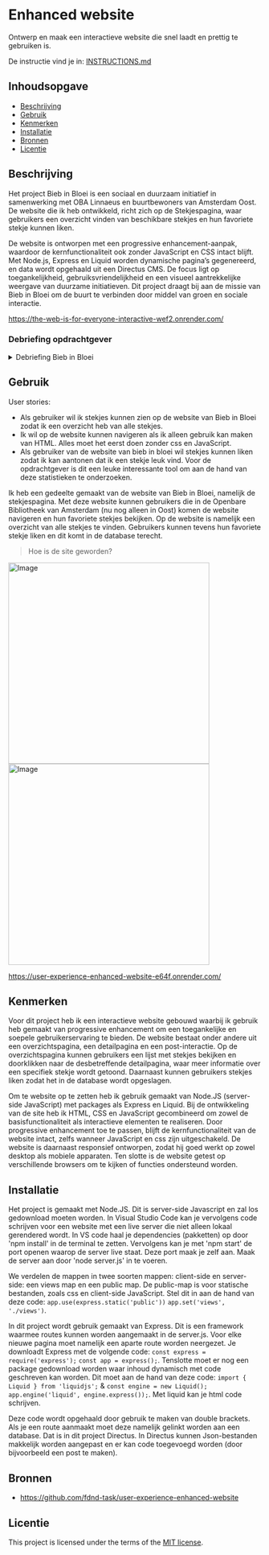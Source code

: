 
# Enhanced website
Ontwerp en maak een interactieve website die snel laadt en prettig te gebruiken is.

De instructie vind je in: [INSTRUCTIONS.md](https://github.com/fdnd-task/enhanced-website/blob/main/docs/INSTRUCTIONS.md)


## Inhoudsopgave

  * [Beschrijving](#beschrijving)
  * [Gebruik](#gebruik)
  * [Kenmerken](#kenmerken)
  * [Installatie](#installatie)
  * [Bronnen](#bronnen)
  * [Licentie](#licentie)

## Beschrijving
<!-- Bij Beschrijving staat kort beschreven wat voor project het is en wat je hebt gemaakt -->
<!-- Voeg een mooie poster visual of video toe 📸 -->
<!-- Voeg een link toe naar GitHub Pages 🌐-->

Het project Bieb in Bloei is een sociaal en duurzaam initiatief in samenwerking met OBA Linnaeus en buurtbewoners van Amsterdam Oost. De website die ik heb ontwikkeld, richt zich op de Stekjespagina, waar gebruikers een overzicht vinden van beschikbare stekjes en hun favoriete stekje kunnen liken. 

De website is ontworpen met een progressive enhancement-aanpak, waardoor de kernfunctionaliteit ook zonder JavaScript en CSS intact blijft. Met Node.js, Express en Liquid worden dynamische pagina’s gegenereerd, en data wordt opgehaald uit een Directus CMS. De focus ligt op toegankelijkheid, gebruiksvriendelijkheid en een visueel aantrekkelijke weergave van duurzame initiatieven. Dit project draagt bij aan de missie van Bieb in Bloei om de buurt te verbinden door middel van groen en sociale interactie.

https://the-web-is-for-everyone-interactive-wef2.onrender.com/

### Debriefing opdrachtgever

<details><summary>Debriefing Bieb in Bloei</summary>

### Communicatie

#### Hoe gaan we communiceren?
- **Donderdag 13 maart 9.30 uur** op locatie sprint review: Linnaeusstraat 44, 1092 CL Amsterdam + rondleiding (Nazneen meevragen)
- **Mail opdrachtgever:** [m.j.gunsing@hva.nl](mailto:m.j.gunsing@hva.nl)

---

### Achtergrondinformatie

#### Wie is de opdrachtgever?
- **Bieb in Bloei (BiB)** is een sociaal groenproject dat is bedacht, opgezet en uitgevoerd door studenten van Living Lab Buurtcampus Oost (HvA) voor en met buurtbewoners in Amsterdam Oost, in samenwerking met OBA Linnaeus.
- Het is een **fysieke ontmoetingsplek** met een vast programma dat gaat draaien vanaf 26 maart, met een ondersteunende website die in de hoek ook op een pc staat voor bezoekers van de bieb.
- De website biedt een overzicht van duurzame projecten die zijn opgesteld door de Buurtcampus Oost. 
  - **Doel:** Samen de buurt duurzamer, gezonder en inclusiever maken. 
  - **Voorbeelden van projecten:** De Stekjes Bieb, De Zadenbieb en de Geveltuin.
- **Bieb in Bloei-hoek** in de bibliotheek van Amsterdam biedt informatie over alles wat te maken heeft met groen, zoals planten/stekjes ruilen, zonnepanelen laten plaatsen, zaden ruilen en boeken lezen over duurzaamheid.

---

### Opdrachtomschrijving & Doelstelling

#### Wat is het hoofddoel van de website?
De website speelt een centrale rol in het project Bieb in Bloei. Het hoofddoel is om de buurt dichter bij elkaar te brengen door middel van een **groene en sociale insteek**. Dit wordt bereikt door mensen te betrekken bij lokale groene initiatieven en het stimuleren van sociale cohesie.

#### Mogelijke verbeteringen voor de website:
- **Mascotte Harry**: Interactieve en speelse presentatie van informatie voor zowel jongeren als volwassenen.
- **Visueel aantrekkelijke duurzaamheid**: Groen en duurzaamheid moeten op een aantrekkelijke manier worden gepresenteerd zonder een ‘saaie’ uitstraling.
- **Sociale interactie**: Verhalen en ervaringen van buurtbewoners kunnen bijdragen aan de betrokkenheid.
- **Creatieve functionaliteiten**: Denk aan een **weather API** of andere interactieve elementen.
- **Functionele verbeteringen**: Gebruiksvriendelijke structuur met duidelijke code- en designconventies.
- **Laagdrempelige toegankelijkheid**: Extra uitleg over aanvragen van gemeentelijke zaken via de website.

#### Zijn er specifieke functies die jullie op de website willen hebben?
Er zijn geen verplichte functies vanuit de opdrachtgever, maar er is **volledige creatieve vrijheid** om innovatieve toevoegingen te bedenken.

#### Wat moeten we bereiken zodat de opdrachtgever tevreden is?
- Gebruik van de bestaande **styleguide**.
- **Dynamische data** implementeren (de website hoeft niet volledig af te zijn).

---

### Aanleiding

#### Waarom wordt deze opdracht nu ingediend?
- Studenten krijgen een **frisse blik** op de website en brengen mogelijke verbeteringen aan.
- **Bieb in Bloei** krijgt een vaste plek in de bibliotheek van Amsterdam, en de website moet relevant en interessant blijven.

---

### Oplevering
- **Gebruik van de styleguide** van Nazneen.
- **Oplevering via e-mail** met de desbetreffende **GitHub live-links**.

---

### Randvoorwaarden

#### Wat is noodzakelijk om te starten?
- Gebruik van **Node.js** voor het ophalen van data.
- Styling en functionaliteit toevoegen met **HTML, JavaScript en CSS**.
- **Sprint (serverside) duurt twee weken**.
- Nog te ontvangen **content** voor de Node.js-omgeving.

---

### Gebruikers van het eindresultaat

#### Eindgebruikers
- De website wordt beschikbaar gesteld op een **computer in de bibliotheek**.
- **Breed publiek** van alle leeftijden en achtergronden.

#### Wat willen ze bereiken?
- **Bieb in Bloei** zet zich in voor **sociale, groene en duurzame projecten** in Amsterdam Oost.
- De website **informeert bezoekers** over de initiatieven van Bieb in Bloei in de buurt.

---

### Relatie met andere projecten

**Bieb in Bloei werkt samen met:**
- **Gemeente Amsterdam**
- **Restaurant Elixer**
- **Buurtinitiatieven**
- **Weerproof.nl**
- (Zie de website voor partners)

Bieb in Bloei streeft naar **meer buurtcohesie** op het gebied van duurzaamheid en groen door samen te werken met deze partijen.

</details>

## Gebruik
User stories: 
- Als gebruiker wil ik stekjes kunnen zien op de website van Bieb in Bloei zodat ik een overzicht heb van alle stekjes.
- Ik wil op de website kunnen navigeren als ik alleen gebruik kan maken van HTML. Alles moet het eerst doen zonder css en JavaScript.
- Als gebruiker van de website van bieb in bloei wil stekjes kunnen liken zodat ik kan aantonen dat ik een stekje leuk vind. Voor de opdrachtgever is dit een leuke interessante tool om aan de hand van deze statistieken te onderzoeken.

Ik heb een gedeelte gemaakt van de website van Bieb in Bloei, namelijk de stekjespagina. Met deze website kunnen gebruikers die in de Openbare Bibliotheek van Amsterdam (nu nog alleen in Oost) komen de website navigeren en hun favoriete stekjes bekijken. Op de website is namelijk een overzicht van alle stekjes te vinden. Gebruikers kunnen tevens hun favoriete stekje liken en dit komt in de database terecht. 

> Hoe is de site geworden?

<img width="400" alt="Image" src="https://github.com/user-attachments/assets/4d819d54-734a-4979-a941-4bef8b8cc2c4" />

<img width="400" alt="Image" src="https://github.com/user-attachments/assets/4db71aeb-b4d5-4bbd-be0f-addcba24f2ce" />

https://user-experience-enhanced-website-e64f.onrender.com/

## Kenmerken
Voor dit project heb ik een interactieve website gebouwd waarbij ik gebruik heb gemaakt van progressive enhancement om een toegankelijke en soepele gebruikerservaring te bieden. De website bestaat onder andere uit een overzichtspagina, een detailpagina en een post-interactie. Op de overzichtspagina kunnen gebruikers een lijst met stekjes bekijken en doorklikken naar de desbetreffende detailpagina, waar meer informatie over een specifiek stekje wordt getoond. Daarnaast kunnen gebruikers stekjes liken zodat het in de database wordt opgeslagen.

Om te website op te zetten heb ik gebruik gemaakt van Node.JS (server-side JavaScript) met packages als Express en Liquid. Bij de ontwikkeling van de site heb ik HTML, CSS en JavaScript gecombineerd om zowel de basisfunctionaliteit als interactieve elementen te realiseren. Door progressive enhancement toe te passen, blijft de kernfunctionaliteit van de website intact, zelfs wanneer JavaScript en css zijn uitgeschakeld. De website is daarnaast responsief ontworpen, zodat hij goed werkt op zowel desktop als mobiele apparaten. Ten slotte is de website getest op verschillende browsers om te kijken of functies ondersteund worden.

## Installatie

Het project is gemaakt met Node.JS. Dit is server-side Javascript en zal los gedownload moeten worden. In Visual Studio Code kan je vervolgens code schrijven voor een website met een live server die niet alleen lokaal gerendered wordt. In VS code haal je dependencies (pakketten) op door 'npm install' in de terminal te zetten. Vervolgens kan je met 'npm start' de port openen waarop de server live staat. Deze port maak je zelf aan. Maak de server aan door 'node server.js' in te voeren. 

We verdelen de mappen in twee soorten mappen: client-side en server-side: een views map en een public map. De public-map is voor statische bestanden, zoals css en client-side JavaScript. Stel dit in aan de hand van deze code: ```app.use(express.static('public'))``` ```app.set('views', './views')```.

In dit project wordt gebruik gemaakt van Express. Dit is een framework waarmee routes kunnen worden aangemaakt in de server.js. Voor elke nieuwe pagina moet namelijk een aparte route worden neergezet. Je downloadt Express met de volgende code: ```const express = require('express');``` ```const app = express();```. Tenslotte moet er nog een package gedownload worden waar inhoud dynamisch met code geschreven kan worden. Dit moet aan de hand van deze code: ```import { Liquid } from 'liquidjs';``` & ```const engine = new Liquid(); app.engine('liquid', engine.express());```. Met liquid kan je html code schrijven.

Deze code wordt opgehaald door gebruik te maken van double brackets. Als je een route aanmaakt moet deze namelijk gelinkt worden aan een database. Dat is in dit project Directus. In Directus kunnen Json-bestanden makkelijk worden aangepast en er kan code toegevoegd worden (door bijvoorbeeld een post te maken).


## Bronnen
- https://github.com/fdnd-task/user-experience-enhanced-website

## Licentie

This project is licensed under the terms of the [MIT license](./LICENSE).
